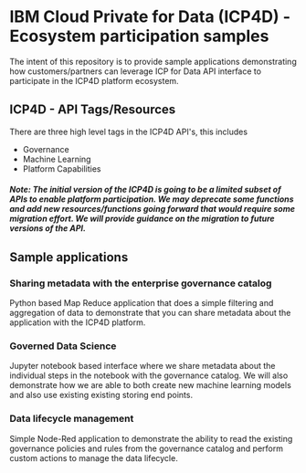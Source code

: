 # IBM Cloud Private for Data (ICP4D) - Ecosystem participation samples
The intent of this repository is to provide sample applications demonstrating how customers/partners can leverage ICP for Data API interface to participate in the ICP4D platform ecosystem. 

## ICP4D - API Tags/Resources
There are three high level tags in the ICP4D API's, this includes
* Governance
* Machine Learning
* Platform Capabilities

##### Note: The initial version of the ICP4D is going to be a limited subset of APIs to enable platform participation. We may deprecate some functions and add new resources/functions going forward that would require some migration effort. We will provide guidance on the migration to future versions of the API. 


## Sample applications
### Sharing metadata with the enterprise governance catalog
Python based Map Reduce application that does a simple filtering and aggregation of data to demonstrate that you can share metadata about the application with the ICP4D platform. 


### Governed Data Science
Jupyter notebook based interface where we share metadata about the individual steps in the notebook with the governance catalog. We will also demonstrate how we are able to both create new machine learning models and also use existing existing storing end points. 

### Data lifecycle management
Simple Node-Red application to demonstrate the ability to read the existing governance policies and rules from the governance catalog and perform custom actions to manage the data lifecycle. 
